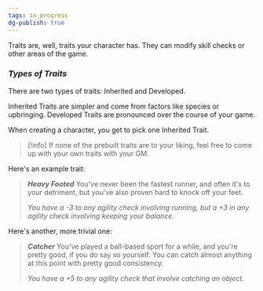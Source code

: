 ```yaml
---
tags: in_progress
dg-publish: true
---
```

Traits are, well, traits your character has. They can modify skill checks or other areas of the game.

### *Types of Traits*
There are two types of traits: Inherited and Developed.

Inherited Traits are simpler and come from factors like species or upbringing. Developed Traits are pronounced over the course of your game.

When creating a character, you get to pick one Inherited Trait.

> [!info]
>If none of the prebuilt traits are to your liking, feel free to come up with your own traits with your GM.

Here's an example trait:

> ***Heavy Footed***
> You've never been the fastest runner, and often it's to your detriment, but you've also proven hard to knock off your feet.
> 
> *You have a -3 to any agility check involving running, but a +3 in any agility check involving keeping your balance.*

Here's another, more trivial one:

> ***Catcher***
> You've played a ball-based sport for a while, and you're pretty good, if you do say so yourself. You can catch almost anything at this point with pretty good consistency.
> 
> *You have a +5 to any agility check that involve catching an object.*


